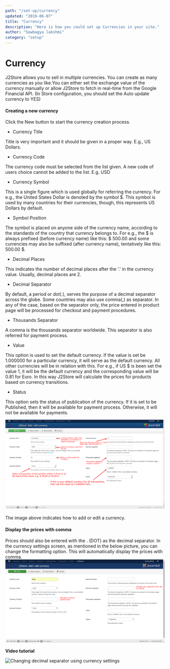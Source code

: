 ```yaml
---
path: "/set-up/currency"
updated: "2019-06-07"
title: "Currency"
description: "Here is how you could set up Currencies in your site."
author: "Sowbagya lakshmi"
category: "setup"
---
```

# Currency
J2Store allows you to sell in multiple currencies. You can create as many currencies as you like.You can either set the exchange value of the currency manually or allow J2Store to fetch in real-time from the Google Financial API. (In Store configuration, you should set the Auto update currency to YES)

#### Creating a new currency

Click the New button to start the currency creation process.

- Currency Title

Title is very important and it should be given in a proper way. E.g., US Dollars.

- Currency Code

The currency code must be selected from the list given. A new code of users choice cannot be added to the list. E.g. USD

- Currency Symbol

This is a single figure which is used globally for referring the currency. For e.g., the United States Dollar is denoted by the symbol $. This symbol is used by many countries for their currencies, though, this represents US Dollars by default.

- Symbol Position

The symbol is placed on anyone side of the currency name, according to the standards of the country that currency belongs to. For e.g., the $ is always prefixed (before currency name) like this: $ 500.00 and some currencies may also be suffixed (after currency name), tentatively like this: 500.00 $.

- Decimal Places

This indicates the number of decimal places after the '.' in the currency value. Usually, decimal places are 2.

- Decimal Separator

By default, a period or dot(.), serves the purpose of a decimal separator across the globe. Some countries may also use comma(,) as separator. In any of the case, based on the separator only, the price entered in product page will be processed for checkout and payment procedures.

- Thousands Separator

A comma is the thousands separator worldwide. This separator is also referred for payment process.

- Value

This option is used to set the default currency. If the value is set be 1.000000 for a particular currency, it will serve as the default currency. All other currencies will be in relation with this. For e.g., if US $ is been set the value 1, it will be the default currency and the corresponding value will be 0.81 for Euro. In this way J2Store will calculate the prices for products based on currency transitions.

- Status

This option sets the status of publication of the currency. If it is set to be Published, then it will be available for payment process. Otherwise, it will not be available for payments.

![Adding a new currency](../../images/set-up/currency/Currency_Add.png)

The image above indicates how to add or edit a currency.

#### Display the prices with comma

Prices should also be entered with the . (DOT) as the decimal separator. In the currency settings screen, as mentioned in the below picture, you can change the formatting option. This will automatically display the prices with comma.
![Displaying prices with comma](../../images/set-up/currency/currency_decimal_separator.png)

**Video tutorial**

![Changing decimal separator using currency settings](https://youtu.be/MXMywDaUErw "Displaying the prices with comma")

